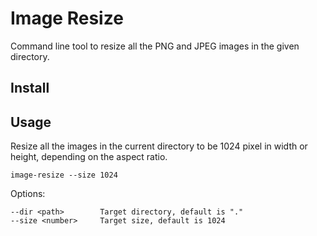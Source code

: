 # Image Resize

Command line tool to resize all the PNG and JPEG images in the given directory.

## Install



## Usage

Resize all the images in the current directory to be 1024 pixel in width or height, depending on the aspect ratio.
```
image-resize --size 1024
```

Options:
```
--dir <path>        Target directory, default is "."
--size <number>     Target size, default is 1024
```
